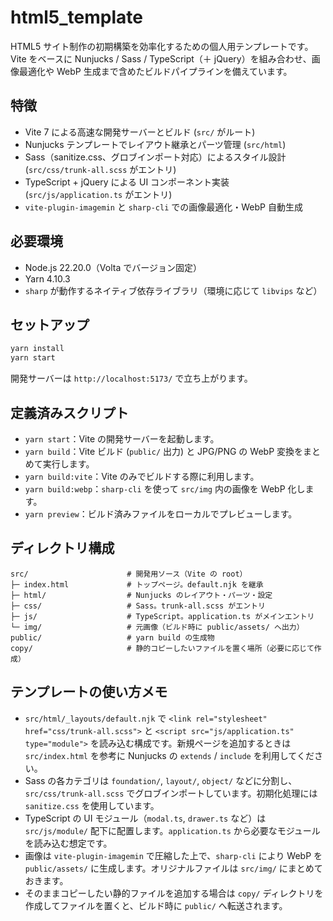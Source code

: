 # html5_template

HTML5 サイト制作の初期構築を効率化するための個人用テンプレートです。Vite をベースに Nunjucks / Sass / TypeScript（＋ jQuery）を組み合わせ、画像最適化や WebP 生成まで含めたビルドパイプラインを備えています。

## 特徴
- Vite 7 による高速な開発サーバーとビルド (`src/` がルート)
- Nunjucks テンプレートでレイアウト継承とパーツ管理 (`src/html`)
- Sass（sanitize.css、グロブインポート対応）によるスタイル設計 (`src/css/trunk-all.scss` がエントリ)
- TypeScript + jQuery による UI コンポーネント実装 (`src/js/application.ts` がエントリ)
- `vite-plugin-imagemin` と `sharp-cli` での画像最適化・WebP 自動生成

## 必要環境
- Node.js 22.20.0（Volta でバージョン固定）
- Yarn 4.10.3
- `sharp` が動作するネイティブ依存ライブラリ（環境に応じて `libvips` など）

## セットアップ
```bash
yarn install
yarn start
```
開発サーバーは `http://localhost:5173/` で立ち上がります。

## 定義済みスクリプト
- `yarn start`：Vite の開発サーバーを起動します。
- `yarn build`：Vite ビルド (`public/` 出力) と JPG/PNG の WebP 変換をまとめて実行します。
- `yarn build:vite`：Vite のみでビルドする際に利用します。
- `yarn build:webp`：`sharp-cli` を使って `src/img` 内の画像を WebP 化します。
- `yarn preview`：ビルド済みファイルをローカルでプレビューします。

## ディレクトリ構成
```text
src/                      # 開発用ソース（Vite の root）
├─ index.html             # トップページ。default.njk を継承
├─ html/                  # Nunjucks のレイアウト・パーツ・設定
├─ css/                   # Sass。trunk-all.scss がエントリ
├─ js/                    # TypeScript。application.ts がメインエントリ
└─ img/                   # 元画像（ビルド時に public/assets/ へ出力）
public/                   # yarn build の生成物
copy/                     # 静的コピーしたいファイルを置く場所（必要に応じて作成）
```

## テンプレートの使い方メモ
- `src/html/_layouts/default.njk` で `<link rel="stylesheet" href="css/trunk-all.scss">` と `<script src="js/application.ts" type="module">` を読み込む構成です。新規ページを追加するときは `src/index.html` を参考に Nunjucks の `extends` / `include` を利用してください。
- Sass の各カテゴリは `foundation/`, `layout/`, `object/` などに分割し、`src/css/trunk-all.scss` でグロブインポートしています。初期化処理には `sanitize.css` を使用しています。
- TypeScript の UI モジュール（`modal.ts`, `drawer.ts` など）は `src/js/module/` 配下に配置します。`application.ts` から必要なモジュールを読み込む想定です。
- 画像は `vite-plugin-imagemin` で圧縮した上で、`sharp-cli` により WebP を `public/assets/` に生成します。オリジナルファイルは `src/img/` にまとめておきます。
- そのままコピーしたい静的ファイルを追加する場合は `copy/` ディレクトリを作成してファイルを置くと、ビルド時に `public/` へ転送されます。


